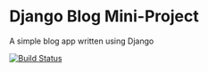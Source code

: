 # Django Blog Mini-Project

A simple blog app written using Django

[![Build Status](https://travis-ci.org/elenasacristan/django-blog.svg?branch=master)](https://travis-ci.org/elenasacristan/django-blog)
